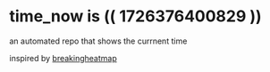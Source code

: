 # time_now is (( 1726376400829 ))

an automated repo that shows the currnent time

inspired by [breakingheatmap](https://github.com/breakingheatmap/breakingheatmap)